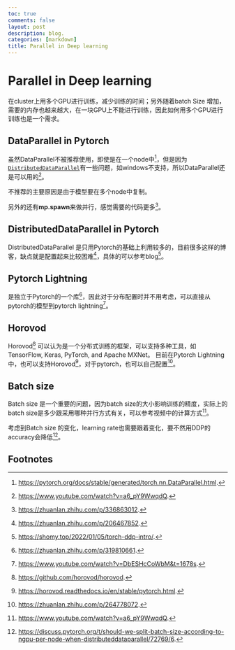 ```yaml
---
toc: true
comments: false
layout: post
description: blog.
categories: [markdown]
title: Parallel in Deep learning
---
```

# Parallel in Deep learning
在cluster上用多个GPU进行训练，减少训练的时间；另外随着batch Size 增加，需要的内存也越来越大，在一块GPU上不能进行训练，因此如何用多个GPU进行训练也是一个需求。

## DataParallel in Pytorch
虽然DataParallel不被推荐使用，即使是在一个node中[^1]，但是因为[`DistributedDataParallel`](https://pytorch.org/docs/stable/generated/torch.nn.parallel.DistributedDataParallel.html#torch.nn.parallel.DistributedDataParallel)有一些问题，如windows不支持，所以DataParallel还是可以用的[^2]。

不推荐的主要原因是由于模型要在多个node中复制。

另外的还有**mp.spawn**来做并行，感觉需要的代码更多[^3]。

## DistributedDataParallel in Pytorch

DistributedDataParallel 是只用Pytorch的基础上利用较多的，目前很多这样的博客，缺点就是配置起来比较困难[^7]，具体的可以参考blog[^8]。

## Pytorch Lightning

是独立于Pytorch的一个库[^6]，因此对于分布配置时并不用考虑，可以直接从pytorch的模型到pytorch lightning[^5]。

##  Horovod
Horovod[^9] 可以认为是一个分布式训练的框架，可以支持多种工具，如TensorFlow, Keras, PyTorch, and Apache MXNet。
目前在Pytorch Lightning中，也可以支持Horovod[^11]，对于pytorch，也可以自己配置[^10]。

## Batch size

Batch size 是一个重要的问题，因为batch size的大小影响训练的精度，实际上的batch size是多少跟采用哪种并行方式有关，可以参考视频中的计算方式[^2]。

考虑到Batch size 的变化，learning rate也需要跟着变化，要不然用DDP的accuracy会降低[^4]。


## Footnotes
[^1]: https://pytorch.org/docs/stable/generated/torch.nn.DataParallel.html.
[^2]: https://www.youtube.com/watch?v=a6_pY9WwqdQ.
[^3]: https://zhuanlan.zhihu.com/p/336863012.
[^4]:https://discuss.pytorch.org/t/should-we-split-batch-size-according-to-ngpu-per-node-when-distributeddataparallel/72769/6.
[^5]:https://www.youtube.com/watch?v=DbESHcCoWbM&t=1678s.
[^6]:https://zhuanlan.zhihu.com/p/319810661.
[^7]:https://zhuanlan.zhihu.com/p/206467852.
[^8]:https://shomy.top/2022/01/05/torch-ddp-intro/.
[^9]: https://github.com/horovod/horovod.
[^10]:https://zhuanlan.zhihu.com/p/264778072.
[^11]:https://horovod.readthedocs.io/en/stable/pytorch.html.

